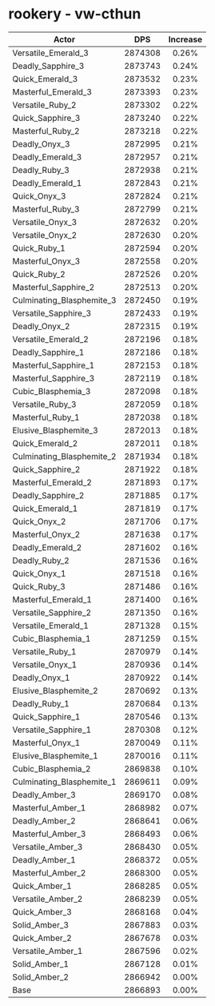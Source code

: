 # rookery - vw-cthun
| Actor | DPS | Increase |
|---|:---:|:---:|
|Versatile_Emerald_3|2874308|0.26%|
|Deadly_Sapphire_3|2873743|0.24%|
|Quick_Emerald_3|2873532|0.23%|
|Masterful_Emerald_3|2873393|0.23%|
|Versatile_Ruby_2|2873302|0.22%|
|Quick_Sapphire_3|2873240|0.22%|
|Masterful_Ruby_2|2873218|0.22%|
|Deadly_Onyx_3|2872995|0.21%|
|Deadly_Emerald_3|2872957|0.21%|
|Deadly_Ruby_3|2872938|0.21%|
|Deadly_Emerald_1|2872843|0.21%|
|Quick_Onyx_3|2872824|0.21%|
|Masterful_Ruby_3|2872799|0.21%|
|Versatile_Onyx_3|2872632|0.20%|
|Versatile_Onyx_2|2872630|0.20%|
|Quick_Ruby_1|2872594|0.20%|
|Masterful_Onyx_3|2872558|0.20%|
|Quick_Ruby_2|2872526|0.20%|
|Masterful_Sapphire_2|2872513|0.20%|
|Culminating_Blasphemite_3|2872450|0.19%|
|Versatile_Sapphire_3|2872433|0.19%|
|Deadly_Onyx_2|2872315|0.19%|
|Versatile_Emerald_2|2872196|0.18%|
|Deadly_Sapphire_1|2872186|0.18%|
|Masterful_Sapphire_1|2872153|0.18%|
|Masterful_Sapphire_3|2872119|0.18%|
|Cubic_Blasphemia_3|2872098|0.18%|
|Versatile_Ruby_3|2872059|0.18%|
|Masterful_Ruby_1|2872038|0.18%|
|Elusive_Blasphemite_3|2872013|0.18%|
|Quick_Emerald_2|2872011|0.18%|
|Culminating_Blasphemite_2|2871934|0.18%|
|Quick_Sapphire_2|2871922|0.18%|
|Masterful_Emerald_2|2871893|0.17%|
|Deadly_Sapphire_2|2871885|0.17%|
|Quick_Emerald_1|2871819|0.17%|
|Quick_Onyx_2|2871706|0.17%|
|Masterful_Onyx_2|2871638|0.17%|
|Deadly_Emerald_2|2871602|0.16%|
|Deadly_Ruby_2|2871536|0.16%|
|Quick_Onyx_1|2871518|0.16%|
|Quick_Ruby_3|2871486|0.16%|
|Masterful_Emerald_1|2871400|0.16%|
|Versatile_Sapphire_2|2871350|0.16%|
|Versatile_Emerald_1|2871328|0.15%|
|Cubic_Blasphemia_1|2871259|0.15%|
|Versatile_Ruby_1|2870979|0.14%|
|Versatile_Onyx_1|2870936|0.14%|
|Deadly_Onyx_1|2870922|0.14%|
|Elusive_Blasphemite_2|2870692|0.13%|
|Deadly_Ruby_1|2870684|0.13%|
|Quick_Sapphire_1|2870546|0.13%|
|Versatile_Sapphire_1|2870308|0.12%|
|Masterful_Onyx_1|2870049|0.11%|
|Elusive_Blasphemite_1|2870016|0.11%|
|Cubic_Blasphemia_2|2869838|0.10%|
|Culminating_Blasphemite_1|2869611|0.09%|
|Deadly_Amber_3|2869170|0.08%|
|Masterful_Amber_1|2868982|0.07%|
|Deadly_Amber_2|2868641|0.06%|
|Masterful_Amber_3|2868493|0.06%|
|Versatile_Amber_3|2868430|0.05%|
|Deadly_Amber_1|2868372|0.05%|
|Masterful_Amber_2|2868300|0.05%|
|Quick_Amber_1|2868285|0.05%|
|Versatile_Amber_2|2868239|0.05%|
|Quick_Amber_3|2868168|0.04%|
|Solid_Amber_3|2867883|0.03%|
|Quick_Amber_2|2867678|0.03%|
|Versatile_Amber_1|2867596|0.02%|
|Solid_Amber_1|2867128|0.01%|
|Solid_Amber_2|2866942|0.00%|
|Base|2866893|0.00%|
